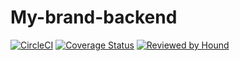 # My-brand-backend
[![CircleCI](https://circleci.com/gh/Fidela1/my-brand-backend.svg?style=svg)](https://app.circleci.com/pipelines/github/Fidela1/my-brand-backend/)
[![Coverage Status](https://coveralls.io/repos/github/Fidela1/my-brand-backend/badge.svg?branch=dev)](https://coveralls.io/github/Fidela1/my-brand-backend?branch=dev)
[![Reviewed by Hound](https://img.shields.io/badge/Reviewed_by-Hound-8E64B0.svg)](https://houndci.com)
